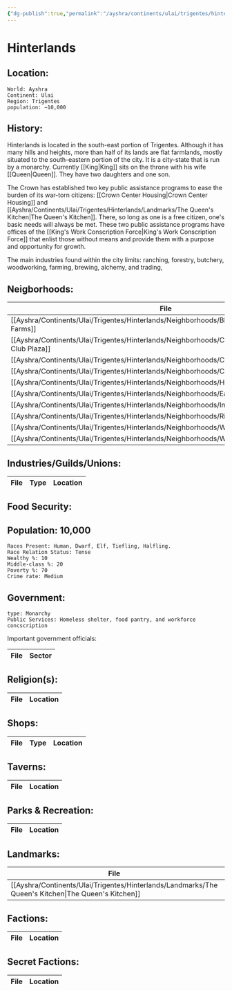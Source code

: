 ```yaml
---
{"dg-publish":true,"permalink":"/ayshra/continents/ulai/trigentes/hinterlands/hinterlands/"}
---
```


# Hinterlands

## Location:
	World: Ayshra
	Continent: Ulai
	Region: Trigentes
	population: ~10,000

## History:

Hinterlands is located in the south-east portion of Trigentes. Although it has many hills and heights,  more than half of its lands are flat farmlands, mostly situated to the south-eastern portion of the city. It is a city-state that is run by a monarchy. Currently [[King\|King]] sits on the throne with his wife [[Queen\|Queen]]. They have two daughters and one son.

The Crown has established two key public assistance programs to ease the burden of  its war-torn citizens: [[Crown Center Housing\|Crown Center Housing]] and [[Ayshra/Continents/Ulai/Trigentes/Hinterlands/Landmarks/The Queen's Kitchen\|The Queen's Kitchen]].  There, so long as one is a free citizen, one's basic needs will always be met. These two public assistance programs have offices of the [[King's Work Conscription Force\|King's Work Conscription Force]] that enlist those without means and provide them with a purpose and opportunity for growth. 

The main industries found within the city limits: ranching, forestry, butchery, woodworking, farming, brewing, alchemy, and trading, 

## Neigborhoods:
| File                                                                                                     | Type                                 | Summary |
| -------------------------------------------------------------------------------------------------------- | ------------------------------------ | ------- |
| [[Ayshra/Continents/Ulai/Trigentes/Hinterlands/Neighborhoods/Blue Valley Farms\|Blue Valley Farms]]   | farm                                 | \-      |
| [[Ayshra/Continents/Ulai/Trigentes/Hinterlands/Neighborhoods/Country Club Plaza\|Country Club Plaza]] | commercial                           | \-      |
| [[Ayshra/Continents/Ulai/Trigentes/Hinterlands/Neighborhoods/Crossroads\|Crossroads]]                 | residential                          | \-      |
| [[Ayshra/Continents/Ulai/Trigentes/Hinterlands/Neighborhoods/Crown Center\|Crown Center]]             | residential/commercial               | \-      |
| [[Ayshra/Continents/Ulai/Trigentes/Hinterlands/Neighborhoods/Hospital Hill\|Hospital Hill]]           | residential/commercial/industry/none | \-      |
| [[Ayshra/Continents/Ulai/Trigentes/Hinterlands/Neighborhoods/East Bottoms\|East Bottoms]]             | industry                             | \-      |
| [[Ayshra/Continents/Ulai/Trigentes/Hinterlands/Neighborhoods/Independence\|Independence]]             | residential, commercial              | \-      |
| [[Ayshra/Continents/Ulai/Trigentes/Hinterlands/Neighborhoods/River Market\|River Market]]             | commercial                           | \-      |
| [[Ayshra/Continents/Ulai/Trigentes/Hinterlands/Neighborhoods/Westport\|Westport]]                     | residential/commercial/industry/none | \-      |
| [[Ayshra/Continents/Ulai/Trigentes/Hinterlands/Neighborhoods/West Bottoms\|West Bottoms]]             | commercial                           | \-      |


## Industries/Guilds/Unions:
| File | Type | Location |
| ---- | ---- | -------- |

## Food Security:

## Population: 10,000 

	Races Present: Human, Dwarf, Elf, Tiefling, Halfling. 
	Race Relation Status: Tense
	Wealthy %: 10
	Middle-class %: 20
	Poverty %: 70
	Crime rate: Medium
	

## Government:
	type: Monarchy
	Public Services: Homeless shelter, food pantry, and workforce concscription

Important government officials:

| File | Sector |
| ---- | ------ |


## Religion(s):
| File | Location |
| ---- | -------- |

## Shops:
| File | Type | Location |
| ---- | ---- | -------- |

## Taverns:
| File | Location |
| ---- | -------- |

## Parks & Recreation:
| File | Location |
| ---- | -------- |

## Landmarks:
| File                                                                                                   | Location     |
| ------------------------------------------------------------------------------------------------------ | ------------ |
| [[Ayshra/Continents/Ulai/Trigentes/Hinterlands/Landmarks/The Queen's Kitchen\|The Queen's Kitchen]] | Crown Center |

## Factions:
| File | Location |
| ---- | -------- |

## Secret Factions:
| File | Location |
| ---- | -------- |


